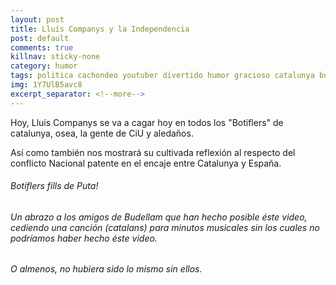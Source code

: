 ```yaml
---
layout: post
title: Lluís Companys y la Independencia
post: default
comments: true
killnav: sticky-none
category: humor
tags: politica cachondeo youtuber divertido humor gracioso catalunya budellam
img: 1Y7UlB5avc8
excerpt_separator: <!--more-->
---
```


Hoy, Lluís Companys se va a cagar hoy en todos los "Botiflers" de catalunya, osea, la gente de CiU y aledaños.

Así como también nos mostrará su cultivada reflexión al respecto del conflicto Nacional patente en el encaje entre Catalunya y España.


<!--more-->


###### Botiflers fills de Puta!

###### Un abrazo a los amigos de Budellam que han hecho posible éste video, cediendo una canción (catalans) para minutos musicales sin los cuales no podríamos haber hecho éste video.

###### O almenos, no hubiera sido lo mismo sin ellos.